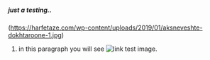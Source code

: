 ##### just a testing..

(https://harfetaze.com/wp-content/uploads/2019/01/aksneveshte-dokhtaroone-1.jpg)


1. in this paragraph you will see ![link test](https://harfetaze.com/wp-content/uploads/2019/01/aksneveshte-dokhtaroone-1.jpg) image.

